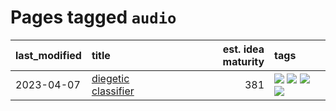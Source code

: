 # Pages tagged `audio`

|last_modified|title|est. idea maturity|tags
|:---|:---|---:|:---|
|2023-04-07|[diegetic classifier](../diegetic-classifier.md)|381|[![](https://img.shields.io/badge/tag-audio-7c795e)](../tags/audio.md) [![](https://img.shields.io/badge/tag-classification-95bed6)](../tags/classification.md) [![](https://img.shields.io/badge/tag-experimental-da6994)](../tags/experimental.md) [![](https://img.shields.io/badge/tag-text2audio-1743a)](../tags/text2audio.md)|